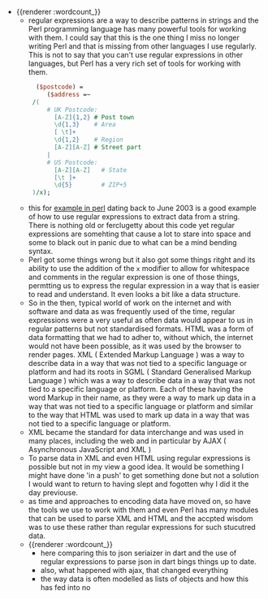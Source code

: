 - {{renderer :wordcount_}}
	- regular expressions are a way to describe patterns in strings and the Perl programming language has many powerful tools for working with them. I could say that this is the one thing I miss no longer writing Perl and that is missing from other languages I use regularly. This is not to say that you can't use regular expressions in other languages, but Perl has a very rich set of tools for working with them.
	  ```perl
	    ($postcode) =
	       ($address =~
	   /(
	       # UK Postcode:
	         [A-Z]{1,2} # Post town
	         \d{1,3}    # Area
	         [ \t]+
	         \d{1,2}    # Region
	         [A-Z][A-Z] # Street part
	       |
	       # US Postcode:
	         [A-Z][A-Z]   # State
	         [\t ]+
	         \d{5}        # ZIP+5
	   )/x);
	  ```
	- this for [example in perl](https://www.perl.com/pub/2003/06/06/regexps.html/) dating back to June 2003 is a good example of how to use regular expressions to extract data from a string. There is nothing old or ferclugetty about this code yet regular expressions are somehting that cause a lot to stare into space and some to black out in panic due to what can be a mind bending syntax.
	- Perl got some things wrong but it also got some things ritght and its ability to use the addition of the `x` modifier to allow for whitespace and comments in the regular expression is one of those things, permtting us to express the regular expression in a way that is easier to read and understand. It even looks a bit like a data structure.
	- So in the then, typical world of work on the internet and with software and data as was frequently used of the time, regular expressions were a very useful as often data would appear to us in regular patterns but not standardised formats. HTML was a form of data formatting that we had to adher to, without which, the internet would not have been possible, as it was used by the browser to render pages. XML ( Extended Markup Language ) was a way to describe data in a way that was not tied to a specific language or platform and had its roots in SGML ( Standard Generalised Markup Language ) which was a way to describe data in a way that was not tied to a specific language or platform. Each of these having the word Markup in their name, as they were a way to mark up data in a way that was not tied to a specific language or platform and similar to the way that HTML was used to mark up data in a way that was not tied to a specific language or platform.
	- XML became the standard for data interchange and was used in many places, including the web and in particular by AJAX ( Asynchronous JavaScript and XML )
	- To parse data in XML and even HTML using regular expressions is possible but not in my view a good idea. It would be something I might have done 'in a push' to get something done but not a solution I would want to return to having slept and fogotten why I did it the day previouse.
	- as time and approaches to encoding data have moved on, so have the tools we use to work with them and even Perl has many modules that can be used to parse XML and HTML and the accpted wisdom was to use these rather than regular expressions for such stucutred data.
	- {{renderer :wordcount_}}
		- here comparing this to json seriaizer in dart and the use of regular expressions to parse json in dart bings things up to date.
		- also, what happened with ajax, that changed everything
		- the way data is often modelled as lists of objects and how this has fed into no